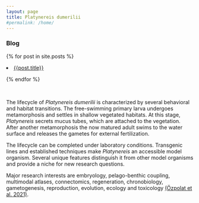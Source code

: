 ```yaml
---
layout: page
title: Platynereis dumerilii
#permalink: /home/
---
```


### Blog

{% for post in site.posts %}
  <li><a href="{{ post.url }}">{{post.title}}</a></li>

{% endfor %}

<br>

The lifecycle of *Platynereis dumerilii* is characterized by several behavioral and habitat transitions. The free-swimming primary larva undergoes metamorphosis and settles in shallow vegetated habitats. At this stage, *Platynereis* secrets mucus tubes, which are attached to the vegetation. After another metamorphosis the now matured adult swims to the water surface and releases the gametes for external fertilization. 

The lifecycle can be completed under laboratory conditions. Transgenic lines and established techniques make *Platynereis* an accessible model organism. Several unique features distinguish it from other model organisms and provide a niche for new research questions. 

Major research interests are embryology, pelago-benthic coupling, multimodal atlases, connectomics, regeneration, chronobiology, gametogenesis, reproduction, evolution, ecology and toxicology [(Özpolat et al. 2021)](xxx).


